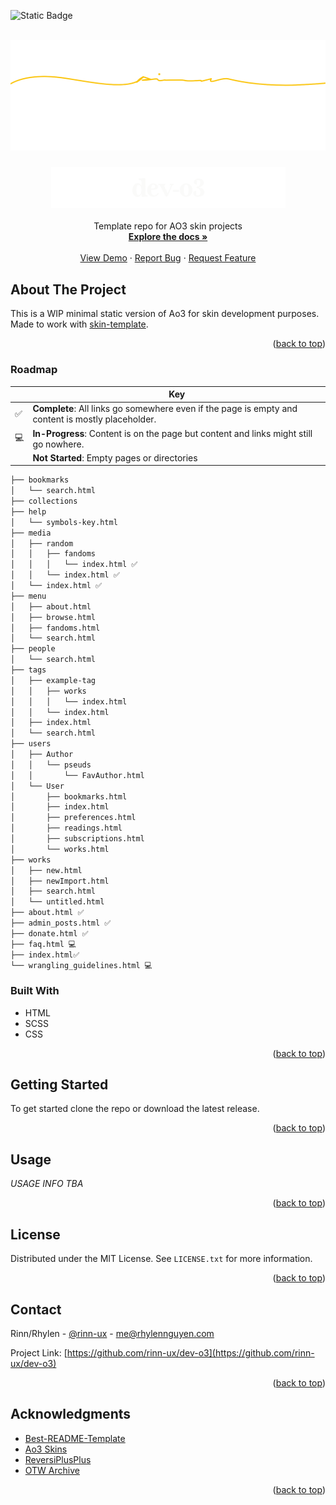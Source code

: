 <a id="readme-top"></a>

![Static Badge](https://img.shields.io/badge/progress-WIP-red?style=for-the-badge)

<br />
<div align="center">
  <a href="https://github.com/rinn-ux/dev-o3">
    <img src="https://github.com/rinn-ux/.github/blob/main/profile/header-tp.png?raw=true)" alt="Logo" >
  </a>

  <h3 align="center"><img src="./public/dev-o3.png" alt="dev-o3" width="375"></h3>

  <p align="center">
    Template repo for AO3 skin projects
    <br />
    <a href="https://github.com/rinn-ux/dev-o3"><strong>Explore the docs »</strong></a>
    <br />
    <br />
    <a href="https://github.com/rinn-ux/dev-o3">View Demo</a>
    ·
    <a href="https://github.com/rinn-ux/dev-o3/issues/new?labels=bug&template=bug-report---.md">Report Bug</a>
    ·
    <a href="https://github.com/rinn-ux/dev-o3/issues/new?labels=enhancement&template=feature-request---.md">Request Feature</a>
  </p>
</div>

## About The Project

This is a WIP minimal static version of Ao3 for skin development purposes. Made to work with [skin-template](https://github.com/rinn-ux/skin-template).

<!--Here's a blank template to get started: To avoid retyping too much info. Do a search and replace with your text editor for the following: `github_username`, `repo_name`, `twitter_handle`, `linkedin_username`, `email_client`, `email`, `project_title`, `project_description`-->

<p align="right">(<a href="#readme-top">back to top</a>)</p>

### Roadmap

|     | Key                                                                                               |
| --- | ------------------------------------------------------------------------------------------------- |
| ✅  | **Complete**: All links go somewhere even if the page is empty and content is mostly placeholder. |
| 💻  | **In-Progress**: Content is on the page but content and links might still go nowhere.             |
|     | **Not Started**: Empty pages or directories                                                       |

```sh
├── bookmarks
│   └── search.html
├── collections
├── help
│   └── symbols-key.html
├── media
│   ├── random
│   │   ├── fandoms
│   │   │   └── index.html ✅
│   │   └── index.html ✅
│   └── index.html ✅
├── menu
│   ├── about.html
│   ├── browse.html
│   ├── fandoms.html
│   └── search.html
├── people
│   └── search.html
├── tags
│   ├── example-tag
│   │   ├── works
│   │   │   └── index.html
│   │   └── index.html
│   ├── index.html
│   └── search.html
├── users
│   ├── Author
│   │   └── pseuds
│   │       └── FavAuthor.html
│   └── User
│       ├── bookmarks.html
│       ├── index.html
│       ├── preferences.html
│       ├── readings.html
│       ├── subscriptions.html
│       └── works.html
├── works
│   ├── new.html
│   ├── newImport.html
│   ├── search.html
│   └── untitled.html
├── about.html ✅
├── admin_posts.html ✅
├── donate.html ✅
├── faq.html 💻
├── index.html✅
└── wrangling_guidelines.html 💻
```

### Built With

-   HTML
-   SCSS
-   CSS

<p align="right">(<a href="#readme-top">back to top</a>)</p>

## Getting Started

To get started clone the repo or download the latest release.

<p align="right">(<a href="#readme-top">back to top</a>)</p>

## Usage

_USAGE INFO TBA_

<p align="right">(<a href="#readme-top">back to top</a>)</p>

<!-- LICENSE -->

## License

Distributed under the MIT License. See `LICENSE.txt` for more information.

<p align="right">(<a href="#readme-top">back to top</a>)</p>

<!-- CONTACT -->

## Contact

Rinn/Rhylen - [@rinn-ux](https://rinn-ux.tumblr.com) - me@rhylennguyen.com

Project Link: [https://github.com/rinn-ux/dev-o3](https://github.com/rinn-ux/dev-o3)

<p align="right">(<a href="#readme-top">back to top</a>)</p>

<!-- ACKNOWLEDGMENTS -->

## Acknowledgments

-   [Best-README-Template](https://github.com/othneildrew/Best-README-Template)
-   [Ao3 Skins](https://www.tumblr.com/ao3skin)
-   [ReversiPlusPlus](https://github.com/galaxygrotesque/ReversiPlusPlus)
-   [OTW Archive](https://github.com/otwcode/otwarchive)

<p align="right">(<a href="#readme-top">back to top</a>)</p>

<!-- https://www.markdownguide.org/basic-syntax/#reference-style-links -->

[Vue.js]: https://img.shields.io/badge/Vue.js-35495E?style=for-the-badge&logo=vuedotjs&logoColor=4FC08D
[Vue-url]: https://vuejs.org/
[TailwindCSS]: https://img.shields.io/badge/tailwindcss-gray?style=for-the-badge&logo=tailwindcss&logoColor=%230ea5e9
[Tailwind-url]: https://tailwindcss.com/
